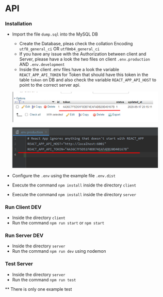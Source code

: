 # API

### Installation
   * Import the file `dump.sql` into the MySQL DB
        * Create the Database, pleas check the collation Encoding `utf8_general_ci` OR `utf8mb4_general_ci`
        * If you have any issue with the Authorization between client and Server, please have a look the two files on client `.env.production` AND `.env.development`
        * Inside the client .env files have a look the variable `REACT_APP_API_TOKEN` for Token that should have this token in the table `token` on DB and also check the variable `REACT_APP_API_HOST` to point to the correct server api.
        
        ![Token table example](token_eg.png)
        
        ![Token client example](token_cli_eg.png)
   
   
   * Configure the `.env` using the example file `.env.dist`
   * Execute the command `npm install` inside the directory `client`
   * Execute the command `npm install` inside the directory `server`
   
### Run Client DEV
   * Inside the directory `client`
   * Run the command `npm run start` or `npm start`
   
### Run Server DEV
   * Inside the directory `server`
   * Run the command `npm run dev` using nodemon
   
### Test Server
   * Inside the directory `server`
   * Run the command `npm run test`
   
   ** There is only one example test